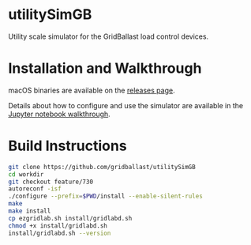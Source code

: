# utilitySimGB

Utility scale simulator for the GridBallast load control devices.

# Installation and Walkthrough

macOS binaries are available on the [releases page](https://github.com/gridballast/utilitySimGB/releases).

Details about how to configure and use the simulator are available in the [Jupyter notebook walkthrough](https://github.com/gridballast/utilitySimGB/blob/master/controller_usage_demonstration.ipynb).

# Build Instructions

```sh
git clone https://github.com/gridballast/utilitySimGB
cd workdir
git checkout feature/730
autoreconf -isf
./configure --prefix=$PWD/install --enable-silent-rules
make
make install
cp ezgridlab.sh install/gridlabd.sh
chmod +x install/gridlabd.sh
install/gridlabd.sh --version
```
